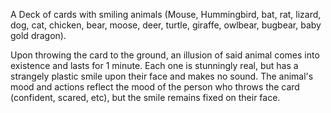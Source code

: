 A Deck of cards with smiling animals (Mouse, Hummingbird, bat, rat, lizard, dog, cat, chicken, bear, moose, deer, turtle, giraffe, owlbear, bugbear, baby gold dragon).

Upon throwing the card to the ground, an illusion of said animal comes into existence and lasts for 1 minute. Each one is stunningly real, but has a strangely plastic smile upon their face and makes no sound. The animal's mood and actions reflect the mood of the person who throws the card (confident, scared, etc), but the smile remains fixed on their face.